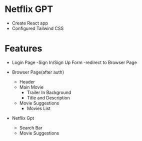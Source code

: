 # Netflix GPT

- Create React app
- Configured Tailwind CSS

# Features

- Login Page
  -Sign In/Sign Up Form
  -redirect to Browser Page
- Browser Page(after auth)

  - Header
  - Main Movie
    - Trailer In Background
    - Title and Description
  - Movie Suggestions
    - Movies List

- Netflix Gpt
  - Search Bar
  - Movie Suggestions
